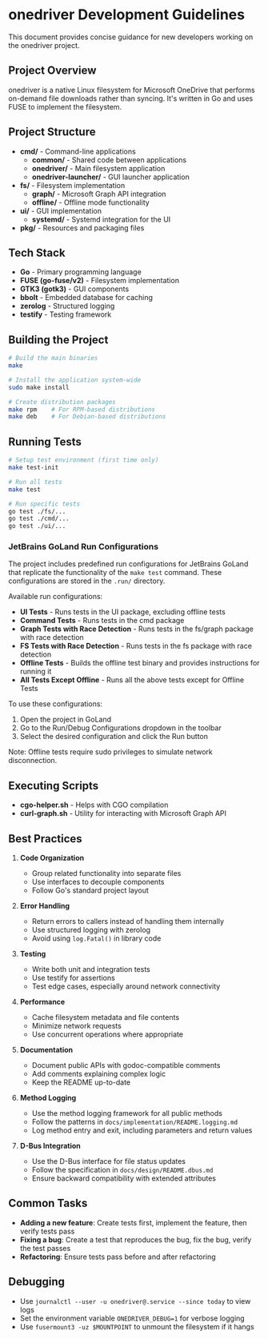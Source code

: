 # onedriver Development Guidelines

This document provides concise guidance for new developers working on the onedriver project.

## Project Overview

onedriver is a native Linux filesystem for Microsoft OneDrive that performs on-demand file downloads rather than syncing. It's written in Go and uses FUSE to implement the filesystem.

## Project Structure

- **cmd/** - Command-line applications
  - **common/** - Shared code between applications
  - **onedriver/** - Main filesystem application
  - **onedriver-launcher/** - GUI launcher application
- **fs/** - Filesystem implementation
  - **graph/** - Microsoft Graph API integration
  - **offline/** - Offline mode functionality
- **ui/** - GUI implementation
  - **systemd/** - Systemd integration for the UI
- **pkg/** - Resources and packaging files

## Tech Stack

- **Go** - Primary programming language
- **FUSE (go-fuse/v2)** - Filesystem implementation
- **GTK3 (gotk3)** - GUI components
- **bbolt** - Embedded database for caching
- **zerolog** - Structured logging
- **testify** - Testing framework

## Building the Project

```bash
# Build the main binaries
make

# Install the application system-wide
sudo make install

# Create distribution packages
make rpm    # For RPM-based distributions
make deb    # For Debian-based distributions
```

## Running Tests

```bash
# Setup test environment (first time only)
make test-init

# Run all tests
make test

# Run specific tests
go test ./fs/...
go test ./cmd/...
go test ./ui/...
```

### JetBrains GoLand Run Configurations

The project includes predefined run configurations for JetBrains GoLand that replicate the functionality of the `make test` command. These configurations are stored in the `.run/` directory.

Available run configurations:
- **UI Tests** - Runs tests in the UI package, excluding offline tests
- **Command Tests** - Runs tests in the cmd package
- **Graph Tests with Race Detection** - Runs tests in the fs/graph package with race detection
- **FS Tests with Race Detection** - Runs tests in the fs package with race detection
- **Offline Tests** - Builds the offline test binary and provides instructions for running it
- **All Tests Except Offline** - Runs all the above tests except for Offline Tests

To use these configurations:
1. Open the project in GoLand
2. Go to the Run/Debug Configurations dropdown in the toolbar
3. Select the desired configuration and click the Run button

Note: Offline tests require sudo privileges to simulate network disconnection.

## Executing Scripts

- **cgo-helper.sh** - Helps with CGO compilation
- **curl-graph.sh** - Utility for interacting with Microsoft Graph API

## Best Practices

1. **Code Organization**
   - Group related functionality into separate files
   - Use interfaces to decouple components
   - Follow Go's standard project layout

2. **Error Handling**
   - Return errors to callers instead of handling them internally
   - Use structured logging with zerolog
   - Avoid using `log.Fatal()` in library code

3. **Testing**
   - Write both unit and integration tests
   - Use testify for assertions
   - Test edge cases, especially around network connectivity

4. **Performance**
   - Cache filesystem metadata and file contents
   - Minimize network requests
   - Use concurrent operations where appropriate

5. **Documentation**
   - Document public APIs with godoc-compatible comments
   - Add comments explaining complex logic
   - Keep the README up-to-date

6. **Method Logging**
   - Use the method logging framework for all public methods
   - Follow the patterns in `docs/implementation/README.logging.md`
   - Log method entry and exit, including parameters and return values

7. **D-Bus Integration**
   - Use the D-Bus interface for file status updates
   - Follow the specification in `docs/design/README.dbus.md`
   - Ensure backward compatibility with extended attributes

## Common Tasks

- **Adding a new feature**: Create tests first, implement the feature, then verify tests pass
- **Fixing a bug**: Create a test that reproduces the bug, fix the bug, verify the test passes
- **Refactoring**: Ensure tests pass before and after refactoring

## Debugging

- Use `journalctl --user -u onedriver@.service --since today` to view logs
- Set the environment variable `ONEDRIVER_DEBUG=1` for verbose logging
- Use `fusermount3 -uz $MOUNTPOINT` to unmount the filesystem if it hangs
